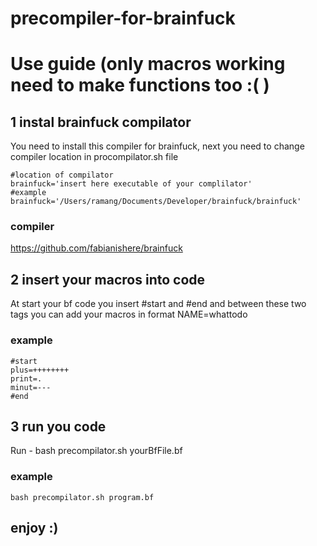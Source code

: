 # precompiler-for-brainfuck

# Use guide (only macros working need to make functions too :( )

## 1 instal brainfuck compilator
You need to install this compiler for brainfuck,
next you need to change compiler location in procompilator.sh file

```
#location of compilator
brainfuck='insert here executable of your complilator'
#example
brainfuck='/Users/ramang/Documents/Developer/brainfuck/brainfuck'
```
### compiler 
https://github.com/fabianishere/brainfuck


## 2 insert your macros into code

At start your bf code you insert #start and #end and between these two tags you can add your macros in format NAME=whattodo

### example
```
#start
plus=++++++++
print=.
minut=---
#end 
```

## 3 run you code

Run - bash precompilator.sh yourBfFile.bf

### example
```
bash precompilator.sh program.bf
```

## enjoy :) 